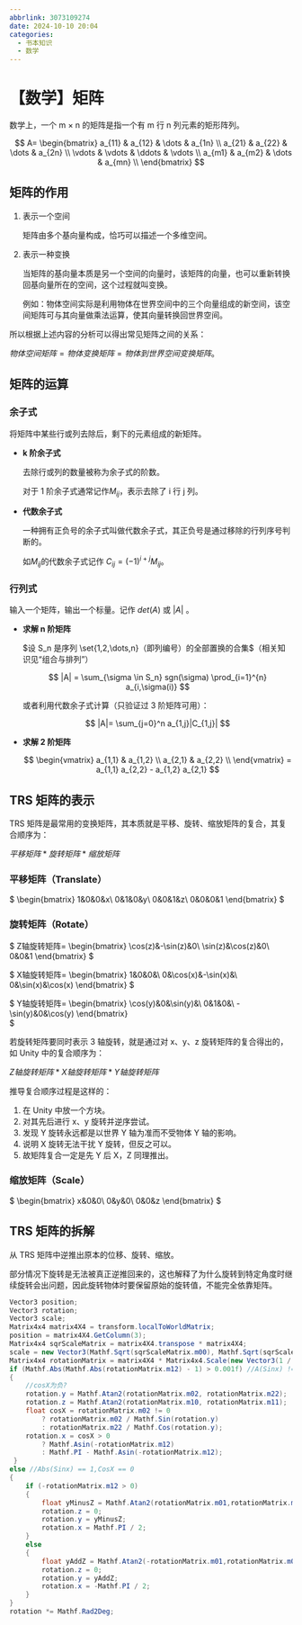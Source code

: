 ```yaml
---
abbrlink: 3073109274
date: 2024-10-10 20:04
categories:
  - 书本知识
  - 数学
---
```


# 【数学】矩阵

数学上，一个 m × n 的矩阵是指一个有 m 行 n 列元素的矩形阵列。

$$
A=
\begin{bmatrix}
a_{11} & a_{12} & \dots & a_{1n} \\
a_{21} & a_{22} & \dots & a_{2n} \\
\vdots & \vdots & \ddots & \vdots \\
a_{m1} & a_{m2} & \dots & a_{mn} \\
\end{bmatrix}
$$

## 矩阵的作用

1. 表示一个空间

   矩阵由多个基向量构成，恰巧可以描述一个多维空间。

2. 表示一种变换

   当矩阵的基向量本质是另一个空间的向量时，该矩阵的向量，也可以重新转换回基向量所在的空间，这个过程就叫变换。

   例如：物体空间实际是利用物体在世界空间中的三个向量组成的新空间，该空间矩阵可与其向量做乘法运算，使其向量转换回世界空间。

所以根据上述内容的分析可以得出常见矩阵之间的关系：

$物体空间矩阵=物体变换矩阵=物体到世界空间变换矩阵。$

## 矩阵的运算

### 余子式

将矩阵中某些行或列去除后，剩下的元素组成的新矩阵。

- **k 阶余子式**

  去除行或列的数量被称为余子式的阶数。

  对于 1 阶余子式通常记作$M_{ij}$，表示去除了 i 行 j 列。

- **代数余子式**

  一种拥有正负号的余子式叫做代数余子式，其正负号是通过移除的行列序号判断的。

  如$M_{ij}$的代数余子式记作 $C_{ij} = (-1)^{i+j} M_{ij}$。

### 行列式

输入一个矩阵，输出一个标量。记作 $det(A)$ 或 $|A|$ 。

- **求解 n 阶矩阵**

  $设 S_n 是序列 \set{1,2,\dots,n}（即列编号）的全部置换的合集$（相关知识见“组合与排列”）

  $$
  |A| = \sum_{\sigma \in S_n} sgn(\sigma) \prod_{i=1}^{n} a_{i,\sigma(i)}
  $$

  或者利用代数余子式计算（只验证过 3 阶矩阵可用）：

  $$
  |A|= \sum_{j=0}^n a_{1,j}|C_{1,j}|
  $$

- **求解 2 阶矩阵**

  $$
  \begin{vmatrix}
  a_{1,1} & a_{1,2} \\
  a_{2,1} & a_{2,2} \\
  \end{vmatrix}
  = a_{1,1} a_{2,2} - a_{1,2} a_{2,1}
  $$

## TRS 矩阵的表示

TRS 矩阵是最常用的变换矩阵，其本质就是平移、旋转、缩放矩阵的复合，其复合顺序为：

$平移矩阵 * 旋转矩阵 * 缩放矩阵$

### 平移矩阵（Translate）

$
\begin{bmatrix}
1&0&0&x\\
0&1&0&y\\
0&0&1&z\\
0&0&0&1
\end{bmatrix}
$

### 旋转矩阵（Rotate）

<!-- $
\begin{bmatrix}
y_1z_1+y_3x_2z_2&y_1z_3+y_3x_2z_4&y_3x_4\\
x_1z_2&x_1z_4&x_3\\
y_2z_1+y_4x_2z_2&y_2z_3+y_4x_2z_4&y_4x_4
\end{bmatrix}
$ -->

$
Z轴旋转矩阵=
\begin{bmatrix}
\cos(z)&-\sin(z)&0\\
\sin(z)&\cos(z)&0\\
0&0&1
\end{bmatrix}
$

$
X轴旋转矩阵=
\begin{bmatrix}
1&0&0&\\
0&\cos(x)&-\sin(x)&\\
0&\sin(x)&\cos(x)
\end{bmatrix}
$

$
Y轴旋转矩阵=
\begin{bmatrix}
\cos(y)&0&\sin(y)&\\
0&1&0&\\
-\sin(y)&0&\cos(y)
\end{bmatrix}  
$

若旋转矩阵要同时表示 3 轴旋转，就是通过对 x、y、z 旋转矩阵的复合得出的，如 Unity 中的复合顺序为：

$Z轴旋转矩阵 * X轴旋转矩阵 * Y轴旋转矩阵$

推导复合顺序过程是这样的：

1. 在 Unity 中放一个方块。
2. 对其先后进行 x、y 旋转并逆序尝试。
3. 发现 Y 旋转永远都是以世界 Y 轴为准而不受物体 Y 轴的影响。
4. 说明 X 旋转无法干扰 Y 旋转，但反之可以。
5. 故矩阵复合一定是先 Y 后 X，Z 同理推出。

### 缩放矩阵（Scale）

$
\begin{bmatrix}
x&0&0\\
0&y&0\\
0&0&z
\end{bmatrix}
$

## TRS 矩阵的拆解

从 TRS 矩阵中逆推出原本的位移、旋转、缩放。

部分情况下旋转是无法被真正逆推回来的，这也解释了为什么旋转到特定角度时继续旋转会出问题，因此旋转物体时要保留原始的旋转值，不能完全依靠矩阵。

```csharp
Vector3 position;
Vector3 rotation;
Vector3 scale;
Matrix4x4 matrix4X4 = transform.localToWorldMatrix;
position = matrix4X4.GetColumn(3);
Matrix4x4 sqrScaleMatrix = matrix4X4.transpose * matrix4X4;
scale = new Vector3(Mathf.Sqrt(sqrScaleMatrix.m00), Mathf.Sqrt(sqrScaleMatrix.m11), Mathf.Sqrt(sqrScaleMatrix.m22));
Matrix4x4 rotationMatrix = matrix4X4 * Matrix4x4.Scale(new Vector3(1 / scale.x, 1 / scale.y, 1 / scale.z));
if (Mathf.Abs(Mathf.Abs(rotationMatrix.m12) - 1) > 0.001f) //A(Sinx) != 1,CosX != 0
{
    //cosX为负?
    rotation.y = Mathf.Atan2(rotationMatrix.m02, rotationMatrix.m22);
    rotation.z = Mathf.Atan2(rotationMatrix.m10, rotationMatrix.m11);
    float cosX = rotationMatrix.m02 != 0
        ? rotationMatrix.m02 / Mathf.Sin(rotation.y)
        : rotationMatrix.m22 / Mathf.Cos(rotation.y);
    rotation.x = cosX > 0
        ? Mathf.Asin(-rotationMatrix.m12)
        : Mathf.PI - Mathf.Asin(-rotationMatrix.m12);
 }
else //Abs(Sinx) == 1,CosX == 0
{
    if (-rotationMatrix.m12 > 0)
    {
        float yMinusZ = Mathf.Atan2(rotationMatrix.m01,rotationMatrix.m00);
        rotation.z = 0;
        rotation.y = yMinusZ;
        rotation.x = Mathf.PI / 2;
    }
    else
    {
        float yAddZ = Mathf.Atan2(-rotationMatrix.m01,rotationMatrix.m00);
        rotation.z = 0;
        rotation.y = yAddZ;
        rotation.x = -Mathf.PI / 2;
    }
}
rotation *= Mathf.Rad2Deg;
```
